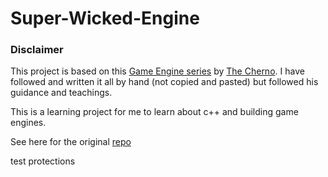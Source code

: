 ﻿# Super-Wicked-Engine

### Disclaimer 
This project is based on this [Game Engine series](https://www.youtube.com/playlist?list=PLlrATfBNZ98dC-V-N3m0Go4deliWHPFwT) 
by [The Cherno](https://www.youtube.com/@TheCherno). I have followed and written it all by hand (not copied and pasted) but 
followed his guidance and teachings.

This is a learning project for me to learn about c++ and building game engines. 

See here for the original [repo](https://github.com/TheCherno/Hazel)

test protections